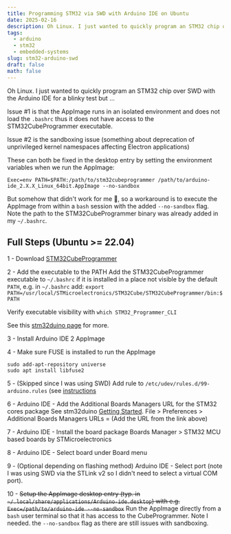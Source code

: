 ```yaml
---
title: Programming STM32 via SWD with Arduino IDE on Ubuntu
date: 2025-02-16
description: Oh Linux. I just wanted to quickly program an STM32 chip over SWD with the Arduino IDE for a blinky test but ...
tags:
  - arduino
  - stm32
  - embedded-systems
slug: stm32-arduino-swd
draft: false
math: false
---
```


Oh Linux. I just wanted to quickly program an STM32 chip over SWD with the Arduino IDE for a blinky test but ...

Issue #1 is that the AppImage runs in an isolated environment and does not load the `.bashrc` thus it does not have access to the STM32CubeProgrammer executable. 

Issue #2 is the sandboxing issue (something about deprecation of unprivileged kernel namespaces affecting Electron applications)

These can both be fixed in the desktop entry by setting the environment variables when we run the AppImage: 
```
Exec=env PATH=$PATH:/path/to/stm32cubeprogrammer /path/to/arduino-ide_2.X.X_Linux_64bit.AppImage --no-sandbox
```

But somehow that didn't work for me 🤷, so a workaround is to execute the AppImage from within a `bash` session with the added `--no-sandbox` flag. Note the path to the STM32CubeProgrammer binary was already added in my `~/.bashrc`.

## Full Steps (Ubuntu >= 22.04)

1 -  Download [STM32CubeProgrammer](https://www.st.com/en/development-tools/stm32cubeprog.html) 

2 - Add the executable to the PATH
Add the STM32CubeProgrammer executable to `~/.bashrc` if it is installed in a place not visible by the default `PATH`, e.g. in `~/.bashrc` add:
`export PATH=/usr/local/STMicroelectronics/STM32Cube/STM32CubeProgrammer/bin:$PATH`

Verify executable visibility with `which STM32_Programmer_CLI`

See this [stm32duino page](https://github.com/stm32duino/Arduino_Core_STM32/wiki/Upload-methods#requirement) for more.

3 - Install Arduino IDE 2 AppImage

4 - Make sure FUSE is installed to run the AppImage
```
sudo add-apt-repository universe
sudo apt install libfuse2
```

5 - (Skipped since I was using SWD) Add rule to `/etc/udev/rules.d/99-arduino.rules` (see [instructions](https://docs.arduino.cc/software/ide-v2/tutorials/getting-started/ide-v2-downloading-and-installing/#linux)

6 - Arduino IDE - Add the Additional Boards Managers URL for the STM32 cores package 
See stm32duino [Getting Started](https://github.com/stm32duino/Arduino_Core_STM32/wiki/Getting-Started#add-stm32-boards-support-to-arduino).
File > Preferences > Additional Boards Managers URLs = (Add the URL from the link above)

7 - Arduino IDE - Install the board package
Boards Manager > STM32 MCU based boards by STMicroelectronics

8 - Arduino IDE - Select board under Board menu

9 - (Optional depending on flashing method) Arduino IDE - Select port (note I was using SWD via the STLink v2 so I didn't need to select a virtual COM port). 

10 - ~~Setup the AppImage desktop entry  (typ. in `~/.local/share/applications/Arduino-ide.desktop`) with e.g. `Exec=/path/to/arduino-ide --no-sandbox`~~ Run the AppImage directly from a `bash` user terminal so that it has access to the CubeProgrammer. Note I needed. the `--no-sandbox` flag as there are still issues with sandboxing. 



